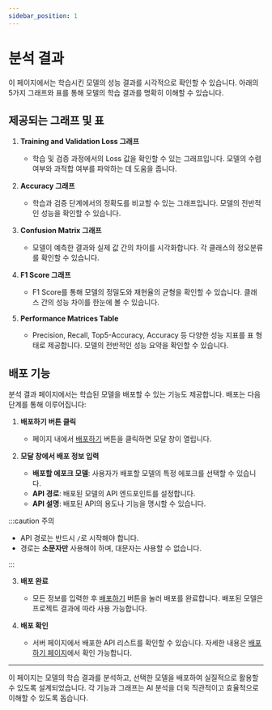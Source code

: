 ```yaml
---
sidebar_position: 1
---
```


# 분석 결과

이 페이지에서는 학습시킨 모델의 성능 결과를 시각적으로 확인할 수 있습니다. 아래의 5가지 그래프와 표를 통해 모델의 학습 결과를 명확히 이해할 수 있습니다.

## 제공되는 그래프 및 표

1. **Training and Validation Loss 그래프**

   - 학습 및 검증 과정에서의 Loss 값을 확인할 수 있는 그래프입니다. 모델의 수렴 여부와 과적합 여부를 파악하는 데 도움을 줍니다.

2. **Accuracy 그래프**

   - 학습과 검증 단계에서의 정확도를 비교할 수 있는 그래프입니다. 모델의 전반적인 성능을 확인할 수 있습니다.

3. **Confusion Matrix 그래프**

   - 모델이 예측한 결과와 실제 값 간의 차이를 시각화합니다. 각 클래스의 정오분류를 확인할 수 있습니다.

4. **F1 Score 그래프**

   - F1 Score를 통해 모델의 정밀도와 재현율의 균형을 확인할 수 있습니다. 클래스 간의 성능 차이를 한눈에 볼 수 있습니다.

5. **Performance Matrices Table**
   - Precision, Recall, Top5-Accuracy, Accuracy 등 다양한 성능 지표를 표 형태로 제공합니다. 모델의 전반적인 성능 요약을 확인할 수 있습니다.

## 배포 기능

분석 결과 페이지에서는 학습된 모델을 배포할 수 있는 기능도 제공합니다. 배포는 다음 단계를 통해 이루어집니다:

1. **배포하기 버튼 클릭**

   - 페이지 내에서 [배포하기](../tutorial-deploy/deploy-api) 버튼을 클릭하면 모달 창이 열립니다.

2. **모달 창에서 배포 정보 입력**
   - **배포할 에포크 모델**: 사용자가 배포할 모델의 특정 에포크를 선택할 수 있습니다.
   - **API 경로**: 배포된 모델의 API 엔드포인트를 설정합니다.
   - **API 설명**: 배포된 API의 용도나 기능을 명시할 수 있습니다.

:::caution 주의

- API 경로는 반드시 `/`로 시작해야 합니다.
- 경로는 **소문자만** 사용해야 하며, 대문자는 사용할 수 없습니다.

:::

3. **배포 완료**

   - 모든 정보를 입력한 후 [배포하기](../tutorial-deploy/deploy-api) 버튼을 눌러 배포를 완료합니다. 배포된 모델은 프로젝트 결과에 따라 사용 가능합니다.

4. **배포 확인**
   - 서버 페이지에서 배포한 API 리스트를 확인할 수 있습니다. 자세한 내용은 [배포하기 페이지](#)에서 확인 가능합니다.

---

이 페이지는 모델의 학습 결과를 분석하고, 선택한 모델을 배포하여 실질적으로 활용할 수 있도록 설계되었습니다. 각 기능과 그래프는 AI 분석을 더욱 직관적이고 효율적으로 이해할 수 있도록 돕습니다.

